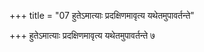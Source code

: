+++
title = "07 हुतेऽमात्याः प्रदक्षिणमावृत्य यथेतमुपावर्तन्ते"

+++
हुतेऽमात्याः प्रदक्षिणमावृत्य यथेतमुपावर्तन्ते ७